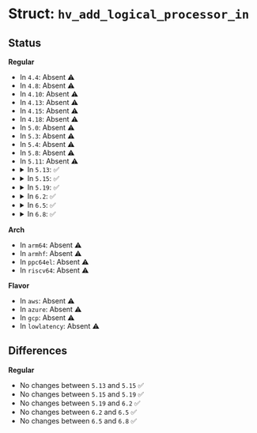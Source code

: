 # Struct: <code>hv_add_logical_processor_in</code>

## Status
<b>Regular</b>
<ul>
<li>
In <code>4.4</code>: Absent ⚠️
</li>
<li>
In <code>4.8</code>: Absent ⚠️
</li>
<li>
In <code>4.10</code>: Absent ⚠️
</li>
<li>
In <code>4.13</code>: Absent ⚠️
</li>
<li>
In <code>4.15</code>: Absent ⚠️
</li>
<li>
In <code>4.18</code>: Absent ⚠️
</li>
<li>
In <code>5.0</code>: Absent ⚠️
</li>
<li>
In <code>5.3</code>: Absent ⚠️
</li>
<li>
In <code>5.4</code>: Absent ⚠️
</li>
<li>
In <code>5.8</code>: Absent ⚠️
</li>
<li>
In <code>5.11</code>: Absent ⚠️
</li>
<li>
<details>
<summary>In <code>5.13</code>: ✅</summary>

```c
struct hv_add_logical_processor_in {
    u32 lp_index;
    u32 apic_id;
    union hv_proximity_domain_info proximity_domain_info;
    u64 flags;
};
```
</details>
</li>
<li>
<details>
<summary>In <code>5.15</code>: ✅</summary>

```c
struct hv_add_logical_processor_in {
    u32 lp_index;
    u32 apic_id;
    union hv_proximity_domain_info proximity_domain_info;
    u64 flags;
};
```
</details>
</li>
<li>
<details>
<summary>In <code>5.19</code>: ✅</summary>

```c
struct hv_add_logical_processor_in {
    u32 lp_index;
    u32 apic_id;
    union hv_proximity_domain_info proximity_domain_info;
    u64 flags;
};
```
</details>
</li>
<li>
<details>
<summary>In <code>6.2</code>: ✅</summary>

```c
struct hv_add_logical_processor_in {
    u32 lp_index;
    u32 apic_id;
    union hv_proximity_domain_info proximity_domain_info;
    u64 flags;
};
```
</details>
</li>
<li>
<details>
<summary>In <code>6.5</code>: ✅</summary>

```c
struct hv_add_logical_processor_in {
    u32 lp_index;
    u32 apic_id;
    union hv_proximity_domain_info proximity_domain_info;
    u64 flags;
};
```
</details>
</li>
<li>
<details>
<summary>In <code>6.8</code>: ✅</summary>

```c
struct hv_add_logical_processor_in {
    u32 lp_index;
    u32 apic_id;
    union hv_proximity_domain_info proximity_domain_info;
    u64 flags;
};
```
</details>
</li>
</ul>
<b>Arch</b>
<ul>
<li>
In <code>arm64</code>: Absent ⚠️
</li>
<li>
In <code>armhf</code>: Absent ⚠️
</li>
<li>
In <code>ppc64el</code>: Absent ⚠️
</li>
<li>
In <code>riscv64</code>: Absent ⚠️
</li>
</ul>
<b>Flavor</b>
<ul>
<li>
In <code>aws</code>: Absent ⚠️
</li>
<li>
In <code>azure</code>: Absent ⚠️
</li>
<li>
In <code>gcp</code>: Absent ⚠️
</li>
<li>
In <code>lowlatency</code>: Absent ⚠️
</li>
</ul>

## Differences
<b>Regular</b>
<ul>
<li>
No changes between <code>5.13</code> and <code>5.15</code> ✅
</li>
<li>
No changes between <code>5.15</code> and <code>5.19</code> ✅
</li>
<li>
No changes between <code>5.19</code> and <code>6.2</code> ✅
</li>
<li>
No changes between <code>6.2</code> and <code>6.5</code> ✅
</li>
<li>
No changes between <code>6.5</code> and <code>6.8</code> ✅
</li>
</ul>
